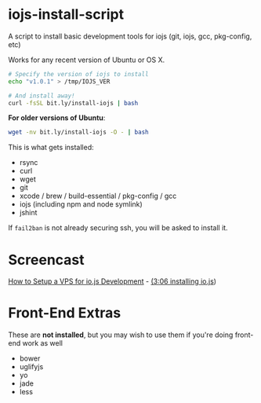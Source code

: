 # iojs-install-script

A script to install basic development tools for iojs (git, iojs, gcc, pkg-config, etc)

Works for any recent version of Ubuntu or OS X.

```bash
# Specify the version of iojs to install
echo "v1.0.1" > /tmp/IOJS_VER

# And install away!
curl -fsSL bit.ly/install-iojs | bash
```

**For older versions of Ubuntu**:

```bash
wget -nv bit.ly/install-iojs -O - | bash
```

This is what gets installed:

* rsync
* curl
* wget
* git
* xcode / brew / build-essential / pkg-config / gcc
* iojs (including npm and node symlink)
* jshint

If `fail2ban` is not already securing ssh, you will be asked to install it.

Screencast
==========

[How to Setup a VPS for io.js Development](https://www.youtube.com/watch?v=ypjzi1axH2A) - [(3:06 installing io.js](https://www.youtube.com/watch?v=ypjzi1axH2A#t=186))

Front-End Extras
================

These are **not installed**, but you may wish to use them if you're doing front-end work as well

* bower
* uglifyjs
* yo
* jade
* less
